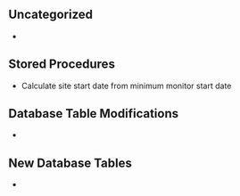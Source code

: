 
## Uncategorized
-

## Stored Procedures
- Calculate site start date from minimum monitor start date


## Database Table Modifications
-

## New Database Tables
-


